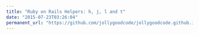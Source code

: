 ```yaml
---
title: "Ruby on Rails Helpers: h, j, l and t"
date: "2015-07-23T03:26:04"
permanent_url: "https://github.com/jollygoodcode/jollygoodcode.github.io/issues/1"
---
```

